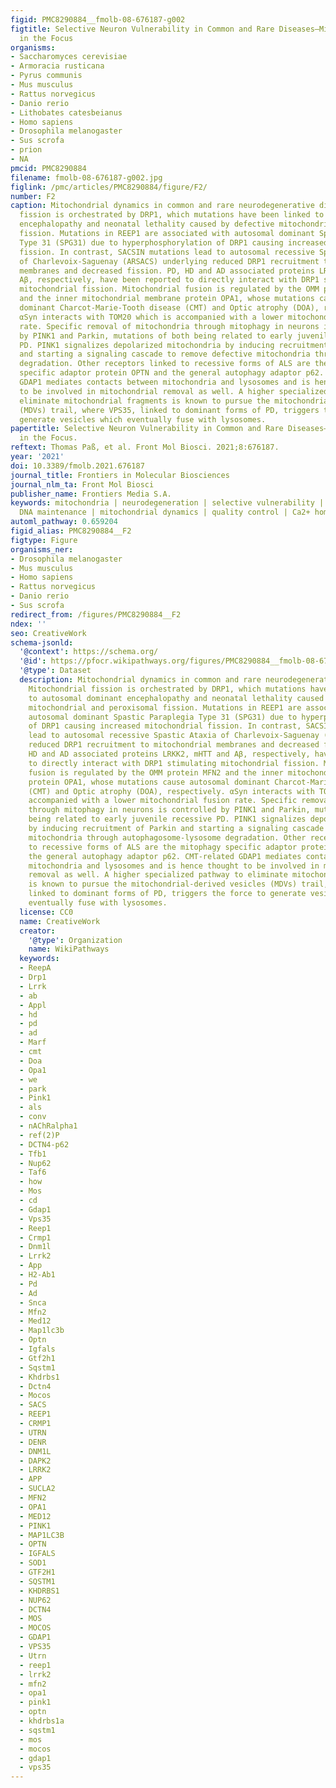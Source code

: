 ```yaml
---
figid: PMC8290884__fmolb-08-676187-g002
figtitle: Selective Neuron Vulnerability in Common and Rare Diseases—Mitochondria
  in the Focus
organisms:
- Saccharomyces cerevisiae
- Armoracia rusticana
- Pyrus communis
- Mus musculus
- Rattus norvegicus
- Danio rerio
- Lithobates catesbeianus
- Homo sapiens
- Drosophila melanogaster
- Sus scrofa
- prion
- NA
pmcid: PMC8290884
filename: fmolb-08-676187-g002.jpg
figlink: /pmc/articles/PMC8290884/figure/F2/
number: F2
caption: Mitochondrial dynamics in common and rare neurodegenerative diseases. Mitochondrial
  fission is orchestrated by DRP1, which mutations have been linked to autosomal dominant
  encephalopathy and neonatal lethality caused by defective mitochondrial and peroxisomal
  fission. Mutations in REEP1 are associated with autosomal dominant Spastic Paraplegia
  Type 31 (SPG31) due to hyperphosphorylation of DRP1 causing increased mitochondrial
  fission. In contrast, SACSIN mutations lead to autosomal recessive Spastic Ataxia
  of Charlevoix-Saguenay (ARSACS) underlying reduced DRP1 recruitment to mitochondrial
  membranes and decreased fission. PD, HD and AD associated proteins LRKK2, mHTT and
  Aβ, respectively, have been reported to directly interact with DRP1 stimulating
  mitochondrial fission. Mitochondrial fusion is regulated by the OMM protein MFN2
  and the inner mitochondrial membrane protein OPA1, whose mutations cause autosomal
  dominant Charcot-Marie-Tooth disease (CMT) and Optic atrophy (DOA), respectively.
  αSyn interacts with TOM20 which is accompanied with a lower mitochondrial fusion
  rate. Specific removal of mitochondria through mitophagy in neurons is controlled
  by PINK1 and Parkin, mutations of both being related to early juvenile recessive
  PD. PINK1 signalizes depolarized mitochondria by inducing recruitment of Parkin
  and starting a signaling cascade to remove defective mitochondria through autophagosome-lysosome
  degradation. Other receptors linked to recessive forms of ALS are the mitophagy
  specific adaptor protein OPTN and the general autophagy adaptor p62. CMT-related
  GDAP1 mediates contacts between mitochondria and lysosomes and is hence thought
  to be involved in mitochondrial removal as well. A higher specialized pathway to
  eliminate mitochondrial fragments is known to pursue the mitochondrial-derived vesicles
  (MDVs) trail, where VPS35, linked to dominant forms of PD, triggers the force to
  generate vesicles which eventually fuse with lysosomes.
papertitle: Selective Neuron Vulnerability in Common and Rare Diseases—Mitochondria
  in the Focus.
reftext: Thomas Paß, et al. Front Mol Biosci. 2021;8:676187.
year: '2021'
doi: 10.3389/fmolb.2021.676187
journal_title: Frontiers in Molecular Biosciences
journal_nlm_ta: Front Mol Biosci
publisher_name: Frontiers Media S.A.
keywords: mitochondria | neurodegeneration | selective vulnerability | mitochondrial
  DNA maintenance | mitochondrial dynamics | quality control | Ca2+ homeostasis
automl_pathway: 0.659204
figid_alias: PMC8290884__F2
figtype: Figure
organisms_ner:
- Drosophila melanogaster
- Mus musculus
- Homo sapiens
- Rattus norvegicus
- Danio rerio
- Sus scrofa
redirect_from: /figures/PMC8290884__F2
ndex: ''
seo: CreativeWork
schema-jsonld:
  '@context': https://schema.org/
  '@id': https://pfocr.wikipathways.org/figures/PMC8290884__fmolb-08-676187-g002.html
  '@type': Dataset
  description: Mitochondrial dynamics in common and rare neurodegenerative diseases.
    Mitochondrial fission is orchestrated by DRP1, which mutations have been linked
    to autosomal dominant encephalopathy and neonatal lethality caused by defective
    mitochondrial and peroxisomal fission. Mutations in REEP1 are associated with
    autosomal dominant Spastic Paraplegia Type 31 (SPG31) due to hyperphosphorylation
    of DRP1 causing increased mitochondrial fission. In contrast, SACSIN mutations
    lead to autosomal recessive Spastic Ataxia of Charlevoix-Saguenay (ARSACS) underlying
    reduced DRP1 recruitment to mitochondrial membranes and decreased fission. PD,
    HD and AD associated proteins LRKK2, mHTT and Aβ, respectively, have been reported
    to directly interact with DRP1 stimulating mitochondrial fission. Mitochondrial
    fusion is regulated by the OMM protein MFN2 and the inner mitochondrial membrane
    protein OPA1, whose mutations cause autosomal dominant Charcot-Marie-Tooth disease
    (CMT) and Optic atrophy (DOA), respectively. αSyn interacts with TOM20 which is
    accompanied with a lower mitochondrial fusion rate. Specific removal of mitochondria
    through mitophagy in neurons is controlled by PINK1 and Parkin, mutations of both
    being related to early juvenile recessive PD. PINK1 signalizes depolarized mitochondria
    by inducing recruitment of Parkin and starting a signaling cascade to remove defective
    mitochondria through autophagosome-lysosome degradation. Other receptors linked
    to recessive forms of ALS are the mitophagy specific adaptor protein OPTN and
    the general autophagy adaptor p62. CMT-related GDAP1 mediates contacts between
    mitochondria and lysosomes and is hence thought to be involved in mitochondrial
    removal as well. A higher specialized pathway to eliminate mitochondrial fragments
    is known to pursue the mitochondrial-derived vesicles (MDVs) trail, where VPS35,
    linked to dominant forms of PD, triggers the force to generate vesicles which
    eventually fuse with lysosomes.
  license: CC0
  name: CreativeWork
  creator:
    '@type': Organization
    name: WikiPathways
  keywords:
  - ReepA
  - Drp1
  - Lrrk
  - ab
  - Appl
  - hd
  - pd
  - ad
  - Marf
  - cmt
  - Doa
  - Opa1
  - we
  - park
  - Pink1
  - als
  - conv
  - nAChRalpha1
  - ref(2)P
  - DCTN4-p62
  - Tfb1
  - Nup62
  - Taf6
  - how
  - Mos
  - cd
  - Gdap1
  - Vps35
  - Reep1
  - Crmp1
  - Dnm1l
  - Lrrk2
  - App
  - H2-Ab1
  - Pd
  - Ad
  - Snca
  - Mfn2
  - Med12
  - Map1lc3b
  - Optn
  - Igfals
  - Gtf2h1
  - Sqstm1
  - Khdrbs1
  - Dctn4
  - Mocos
  - SACS
  - REEP1
  - CRMP1
  - UTRN
  - DENR
  - DNM1L
  - DAPK2
  - LRRK2
  - APP
  - SUCLA2
  - MFN2
  - OPA1
  - MED12
  - PINK1
  - MAP1LC3B
  - OPTN
  - IGFALS
  - SOD1
  - GTF2H1
  - SQSTM1
  - KHDRBS1
  - NUP62
  - DCTN4
  - MOS
  - MOCOS
  - GDAP1
  - VPS35
  - Utrn
  - reep1
  - lrrk2
  - mfn2
  - opa1
  - pink1
  - optn
  - khdrbs1a
  - sqstm1
  - mos
  - mocos
  - gdap1
  - vps35
---
```

